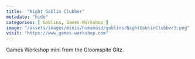 ```yaml
---
title:  "Night Goblin Clubber"
metadate: "hide"
categories: [ Goblins, Games-Workshop ]
image: "/assets/images/minis/humanoid/goblins/NightGoblinClubber3.png"
visit: "https://www.games-workshop.com"
---
```

Games Workshop mini from the Gloomspite Gitz.